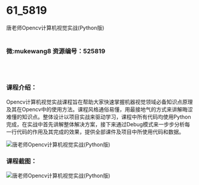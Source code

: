 # 61_5819
唐老师Opencv计算机视觉实战(Python版)
<br/></br>
<h3>微:mukewang8 资源编号：525819</h3>
<br/></br>
<h3>课程介绍：</h3>
<p>Opencv计算机视觉实战课程旨在帮助大家快速掌握机器视觉领域必备知识点原理及其在Opencv中的使用方法。课程风格通俗易懂，用最接地气的方式来讲解晦涩难懂的知识点。整体设计以项目实战来驱动学习，课程中所有代码均使用Python完成，在实战中首先讲解整体解决方案，接下来通过Debug模式来一步步分析每一行代码的作用及其完成的效果，提供全部课件及项目中所使用代码和数据。</p>
<p><img src="https://www.ko996.com/wp-content/uploads/img/2019/07/1-69-300x103.png" alt="唐老师Opencv计算机视觉实战(Python版)"></p>
<h3>课程截图：</h3>
<p><img src="https://www.ko996.com/wp-content/uploads/img/2019/07/2-61.png" alt="唐老师Opencv计算机视觉实战(Python版)"></p>
